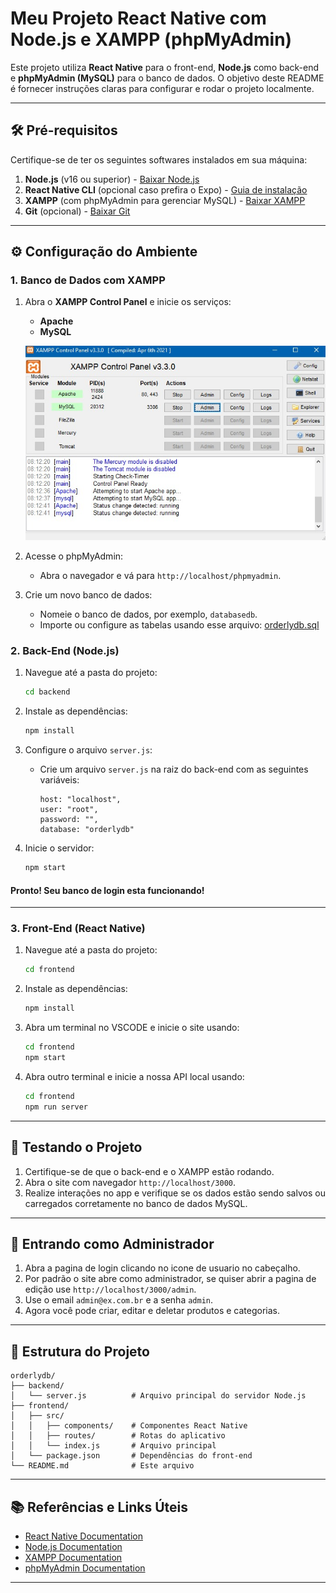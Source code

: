 # Meu Projeto React Native com Node.js e XAMPP (phpMyAdmin)

Este projeto utiliza **React Native** para o front-end, **Node.js** como back-end e **phpMyAdmin (MySQL)** para o banco de dados. O objetivo deste README é fornecer instruções claras para configurar e rodar o projeto localmente.

---

## 🛠 Pré-requisitos

Certifique-se de ter os seguintes softwares instalados em sua máquina:

1. **Node.js** (v16 ou superior) - [Baixar Node.js](https://nodejs.org/)
2. **React Native CLI** (opcional caso prefira o Expo) - [Guia de instalação](https://reactnative.dev/docs/environment-setup)
3. **XAMPP** (com phpMyAdmin para gerenciar MySQL) - [Baixar XAMPP](https://www.apachefriends.org/)
5. **Git** (opcional) - [Baixar Git](https://git-scm.com/)

---

## ⚙️ Configuração do Ambiente

### 1. Banco de Dados com XAMPP
1. Abra o **XAMPP Control Panel** e inicie os serviços:
   - **Apache**
   - **MySQL**

   ![alt text](./frontend/src/images/xamp.jpeg)

2. Acesse o phpMyAdmin:
   - Abra o navegador e vá para `http://localhost/phpmyadmin`.

3. Crie um novo banco de dados:
   - Nomeie o banco de dados, por exemplo, `databasedb`.
   - Importe ou configure as tabelas usando esse arquivo: [orderlydb.sql](./frontend/src/sql/orderlydb.sql)

### 2. Back-End (Node.js)
1. Navegue até a pasta do projeto:
   ```bash
   cd backend
   ```

2. Instale as dependências:
   ```bash
   npm install
   ```

3. Configure o arquivo `server.js`:
   - Crie um arquivo `server.js` na raiz do back-end com as seguintes variáveis:
     ```env
     host: "localhost",
     user: "root",
     password: "",
     database: "orderlydb"
     ```

4. Inicie o servidor:
   ```bash
   npm start
   ```

#### Pronto! Seu banco de login esta funcionando!

---

### 3. Front-End (React Native)
1. Navegue até a pasta do projeto:
   ```bash
   cd frontend
   ```

2. Instale as dependências:
   ```bash
   npm install
   ```
3. Abra um terminal no VSCODE e inicie o site usando:
   ```bash
   cd frontend
   npm start
   ```
4. Abra outro terminal e inicie a nossa API local usando:
   ```bash
   cd frontend
   npm run server
   ```
---

## 🧪 Testando o Projeto

1. Certifique-se de que o back-end e o XAMPP estão rodando.
2. Abra o site com navegador `http://localhost/3000`.
3. Realize interações no app e verifique se os dados estão sendo salvos ou carregados corretamente no banco de dados MySQL.

---

## 👤 Entrando como Administrador

1. Abra a pagina de login clicando no icone de usuario no cabeçalho.
2. Por padrão o site abre como administrador, se quiser abrir a pagina de edição use `http://localhost/3000/admin`.
3. Use o email `admin@ex.com.br` e a senha `admin`.
4. Agora você pode criar, editar e deletar produtos e categorias.

---

## 📂 Estrutura do Projeto

```plaintext
orderlydb/
├── backend/
│   └── server.js          # Arquivo principal do servidor Node.js
├── frontend/
│   ├── src/
│   │   ├── components/    # Componentes React Native
│   │   ├── routes/        # Rotas do aplicativo
│   │   └── index.js       # Arquivo principal
│   └── package.json       # Dependências do front-end
└── README.md              # Este arquivo
```

---

## 📚 Referências e Links Úteis

- [React Native Documentation](https://reactnative.dev/docs/getting-started)
- [Node.js Documentation](https://nodejs.org/en/docs/)
- [XAMPP Documentation](https://www.apachefriends.org/docs.html)
- [phpMyAdmin Documentation](https://docs.phpmyadmin.net/)

---